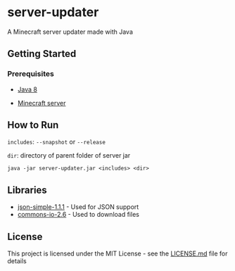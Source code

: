 # server-updater
A Minecraft server updater made with Java

## Getting Started

### Prerequisites

* [Java 8](https://www.java.com/en/download/manual.jsp)

* [Minecraft server](https://minecraft.net)

## How to Run

`includes`: `--snapshot` or `--release`

`dir`: directory of parent folder of server jar

```batch
java -jar server-updater.jar <includes> <dir>
```


## Libraries

* [json-simple-1.1.1](https://code.google.com/archive/p/json-simple/downloads) - Used for JSON support
* [commons-io-2.6](http://commons.apache.org/proper/commons-io/download_io.cgi) - Used to download files

## License

This project is licensed under the MIT License - see the [LICENSE.md](LICENSE.md) file for details